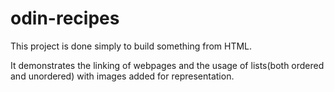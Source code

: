 # odin-recipes

This project is  done simply to build something from HTML.

It demonstrates the linking of webpages and the usage of lists(both ordered and unordered) with images added for representation.